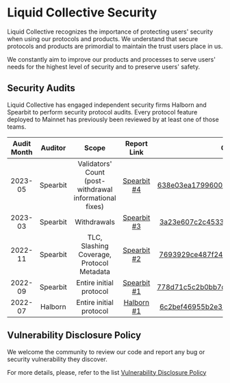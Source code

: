 # Liquid Collective Security

Liquid Collective recognizes the importance of protecting users' security when using our protocols and products. We understand that secure protocols and products are primordial to maintain the trust users place in us. 

We constantly aim to improve our products and processes to serve users' needs for the highest level of security and to preserve users' safety. 

## Security Audits

Liquid Collective has engaged independent security firms Halborn and Spearbit to perform security protocol audits. Every protocol feature deployed to Mainnet has previously been reviewed by at least one of those teams.

| **Audit Month** | **Auditor** |                 **Scope**                 |                 **Report Link**                 |                  **Commit Link**                 |
|:--------:|:-----------:|:-----------------------------------------:|:----------------------------------------:|:----------------------------------------:|
| 2023-05  |  Spearbit   |                Validators' Count (post-withdrawal informational fixes)              | [Spearbit #4](audits/202305_Spearbit.md) |[638e03ea1799600698a2bd40bfcbf5406b083dd3](https://github.com/liquid-collective/liquid-collective-protocol/commit/638e03ea1799600698a2bd40bfcbf5406b083dd3)|
| 2023-03  |  Spearbit   |                Withdrawals                | [Spearbit #3](audits/202303_Spearbit.md) |[3a23e607c2c45334fc7fa37032ad389b4fa6dbae](https://github.com/liquid-collective/liquid-collective-protocol/commit/3a23e607c2c45334fc7fa37032ad389b4fa6dbae)|
| 2022-11  |  Spearbit   | TLC, Slashing Coverage, Protocol Metadata | [Spearbit #2](audits/202211_Spearbit.md) |[7693929ce487f2467f0558dd47e6f3ff59399121](https://github.com/liquid-collective/liquid-collective-protocol/pull/174/commits/7693929ce487f2467f0558dd47e6f3ff59399121)|
| 2022-09  |  Spearbit   |          Entire initial protocol          | [Spearbit #1](audits/202209_Spearbit.md) |[778d71c5c2b0bb7d430b60df72b4d65173ebee6a](https://github.com/liquid-collective/liquid-collective-protocol/commit/778d71c5c2b0bb7d430b60df72b4d65173ebee6a)|
| 2022-07  |   Halborn   |          Entire initial protocol          | [Halborn #1](audits/202211_Spearbit.md)  |[6c2bef46955b2e38dfebc7e135ee86b616fcbcb9](https://github.com/liquid-collective/liquid-collective-protocol/tree/6c2bef46955b2e38dfebc7e135ee86b616fcbcb9)|

## Vulnerability Disclosure Policy

We welcome the community to review our code and report any bug or security vulnerability they discover.

For more details, please, refer to the list [Vulnerability Disclosure Policy](VULNERABILITY_DISCLOSURE.md)
